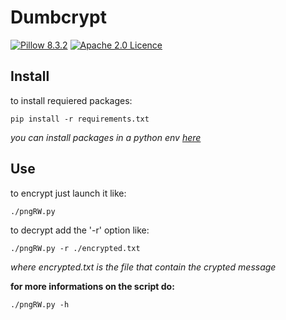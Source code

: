 Dumbcrypt
===
[![Pillow 8.3.2](https://img.shields.io/badge/pillow-8.3.2-orange)](https://pypi.org/project/Pillow)        [![Apache 2.0 Licence](https://img.shields.io/hexpm/l/plug.svg)](LICENSE)

## Install

to install requiered packages:
```
pip install -r requirements.txt
```
*you can install packages in a python env [here](https://docs.python.org/3/library/venv.html)*

## Use

to encrypt just launch it like:
```
./pngRW.py
```
to decrypt add the '-r' option like:
```
./pngRW.py -r ./encrypted.txt
```
*where encrypted.txt is the file that contain the crypted message*

**for more informations on the script do:**
```
./pngRW.py -h
```